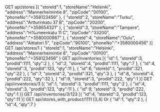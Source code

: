 GET api/stores
 [{
"storeId":1,
"storeName":"Helsinki",
"address":"Mannerheimintie 8",
"zipCode":"00100",
"phoneNo":"+358123456"
},
{
"storeId":2,
"storeName":"Turku",
"address":"Artturinkatu 37 B",
"zipCode":"20200",
"phoneNo":"+358654321"
},
{
"storeId":3,
"storeName":"Tampere",
"address":"H‰meenkatu 11 C",
"zipCode":"33200",
"phoneNo":"+3580000987"
},
{
"storeId":4,
"storeName":"Oulu",
"address":"Aittatori 5",
"zipCode":"90100",
"phoneNo":"+3580000456"
}]
 GET /api/stores/1
 {
"storeId":1,
"storeName":"Helsinki",
"address":"Mannerheimintie 8",
"zipCode":"00100",
"phoneNo":"+358123456"
}
 GET api/inventories
 [{
"id":1,
"storeId":3,
"prodId":1111,
"qty":2
},
{
"id":2,
"storeId":4,
"prodId":1111,
"qty":7
},
{
"id":4,
"storeId":3,
"prodId":123,
"qty":11
},
{
"id":6,
"storeId":1,
"prodId":321,
"qty":22
},
{
"id":7,
"storeId":2,
"prodId":321,
"qty":3
},
{
"id":8,
"storeId":4,
"prodId":222,
"qty":32
},
{
"id":9,
"storeId":3,
"prodId":222,
"qty":1
}]
 GET /api/inventories/3
 [{
"id":1,
"storeId":3,
"prodId":1111,
"qty":2
},
{
"id":4,
"storeId":3,
"prodId":123,
"qty":11
},
{
"id":9,
"storeId":3,
"prodId":222,
"qty":1
}]
 GET /api/inventories/3/123
 [{
"id":4,
"storeId":3,
"prodId":123,
"qty":11
}]
 GET api/stores_with_product/1111
 [3,4]
 Or
 {
"id":1,
"qty":2
},
{
"id":4,
"qty":7
}
